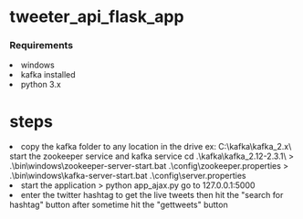 # tweeter_api_flask_app  
### Requirements
<li> windows </li>
<li> kafka installed </li>
<li> python 3.x </li>  
  
# steps

<li> copy the kafka folder to any location in the drive ex: C:\kafka\kafka_2.x\  
     start the zookeeper service  and kafka service  
     cd .\kafka\kafka_2.12-2.3.1\
     > .\bin\windows\zookeeper-server-start.bat .\config\zookeeper.properties  
     > .\bin\windows\kafka-server-start.bat .\config\server.properties  
</li>

<li>
  start the application  
  >  python app_ajax.py  
  go to 127.0.0.1:5000  
</li>

<li>
  enter the twitter hashtag to get the live tweets  
  then hit the "search for hashtag" button
  after sometime hit the "gettweets" button  
</li>

